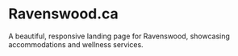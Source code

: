 # Ravenswood.ca

A beautiful, responsive landing page for Ravenswood, showcasing accommodations
and wellness services.
